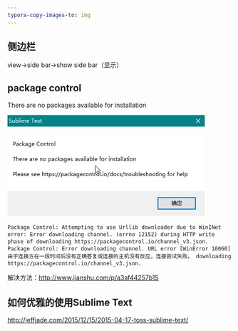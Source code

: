 ```yaml
---
typora-copy-images-to: img
---
```


## 侧边栏

view->side bar->show side bar（显示）

## package control 

There are no packages available for installation

![package control](img/packagecontrol.png)

```
Package Control: Attempting to use Urllib downloader due to WinINet error: Error downloading channel. (errno 12152) during HTTP write phase of downloading https://packagecontrol.io/channel_v3.json.
Package Control: Error downloading channel. URL error [WinError 10060] 由于连接方在一段时间后没有正确答复或连接的主机没有反应，连接尝试失败。 downloading https://packagecontrol.io/channel_v3.json.
```

解决方法：http://www.jianshu.com/p/a3af44257b15

## 如何优雅的使用Sublime Text

http://jeffjade.com/2015/12/15/2015-04-17-toss-sublime-text/

